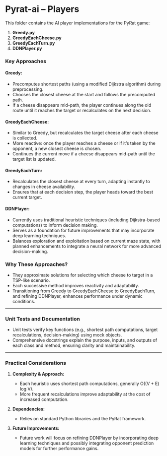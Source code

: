 # Pyrat-ai – Players

This folder contains the AI player implementations for the PyRat game:

1. **Greedy.py**
2. **GreedyEachCheese.py**
3. **GreedyEachTurn.py**
4. **DDNPlayer.py**

### Key Approaches

#### Greedy:
- Precomputes shortest paths (using a modified Dijkstra algorithm) during preprocessing.
- Chooses the closest cheese at the start and follows the precomputed path.
- If a cheese disappears mid-path, the player continues along the old route until it reaches the target or recalculates on the next decision.

#### GreedyEachCheese:
- Similar to Greedy, but recalculates the target cheese after each cheese is collected.
- More reactive: once the player reaches a cheese or if it’s taken by the opponent, a new closest cheese is chosen.
- Continues the current move if a cheese disappears mid-path until the target list is updated.

#### GreedyEachTurn:
- Recalculates the closest cheese at every turn, adapting instantly to changes in cheese availability.
- Ensures that at each decision step, the player heads toward the best current target.

#### DDNPlayer:
- Currently uses traditional heuristic techniques (including Dijkstra-based computations) to inform decision making.
- Serves as a foundation for future improvements that may incorporate deep learning techniques.
- Balances exploration and exploitation based on current maze state, with planned enhancements to integrate a neural network for more advanced decision-making.

### Why These Approaches?
- They approximate solutions for selecting which cheese to target in a TSP-like scenario.
- Each successive method improves reactivity and adaptability.
- Transitioning from Greedy to GreedyEachCheese to GreedyEachTurn, and refining DDNPlayer, enhances performance under dynamic conditions.

---

### Unit Tests and Documentation
- Unit tests verify key functions (e.g., shortest path computations, target recalculations, decision-making) using mock objects.
- Comprehensive docstrings explain the purpose, inputs, and outputs of each class and method, ensuring clarity and maintainability.

---

### Practical Considerations
1. **Complexity & Approach:**
   - Each heuristic uses shortest path computations, generally O((V + E) log V).
   - More frequent recalculations improve adaptability at the cost of increased computation.

2. **Dependencies:**
   - Relies on standard Python libraries and the PyRat framework.

3. **Future Improvements:**
   - Future work will focus on refining DDNPlayer by incorporating deep learning techniques and possibly integrating opponent prediction models for further performance gains.

